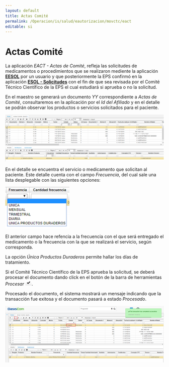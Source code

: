 ```yaml
---
layout: default
title: Actas Comité
permalink: /Operacion/is/salud/eautorizacion/movctc/eact
editable: si
---
```


# Actas Comité

La aplicación _EACT - Actas de Comité_, refleja las solicitudes de medicamentos o procedimientos que se realizaron mediente la aplicación [**EESOL**]() por un usuario y que posteriormente la EPS confirmó en la aplicación [**ESOL - Solicitudes**]() con el fin de que sea revisada por el Comité Técnico Científico de la EPS el cual estudiará si aprueba o no la solicitud.  

En el maestro se generará un documento _YY_ correspondiente a _Actas de Comité_, consultaremos en la aplicación por el _Id del Afiliado_ y en el detalle se podrán observar los productos o servicios solicitados para el paciente.  

![](eact.png)

En el detalle se encuentra el servicio o medicamento que solicitan al paciente. Este detalle cuenta con el campo _Frecuencia_, del cual sale una lista desplegable con las siguientes opciones:

![](eact1.png)

El anterior campo hace refencia a la frecuencia con el que será entregado el medicamento o la frecuencia con la que se realizará el servicio, según corresponda.  


La opción _Única Productos Duraderos_ permite hallar los días de tratamiento.  

Si el Comité Técnico Científico de la EPS aprueba la solicitud, se deberá procesar el documento dando click en el botón de la barra de herramientas _Procesar_ ![](procesar.png).  

Procesado el documento, el sistema mostrará un mensaje indicando que la transacción fue exitosa y el documento pasará a estado _Procesado_.

![](eact2.png)




